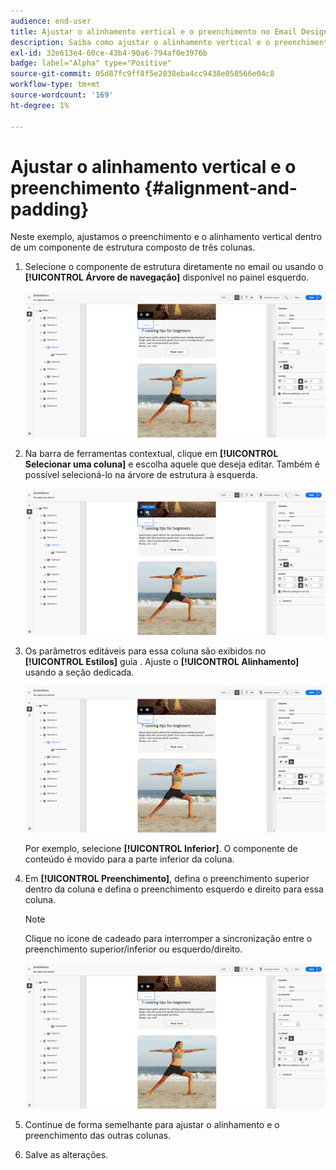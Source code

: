 ```yaml
---
audience: end-user
title: Ajustar o alinhamento vertical e o preenchimento no Email Designer
description: Saiba como ajustar o alinhamento vertical e o preenchimento
exl-id: 32e613e4-60ce-43b4-90a6-794af0e3976b
badge: label="Alpha" type="Positive"
source-git-commit: 05d87fc9ff8f5e2038eba4cc9438e058566e04c8
workflow-type: tm+mt
source-wordcount: '169'
ht-degree: 1%

---
```



# Ajustar o alinhamento vertical e o preenchimento {#alignment-and-padding}

Neste exemplo, ajustamos o preenchimento e o alinhamento vertical dentro de um componente de estrutura composto de três colunas.

1. Selecione o componente de estrutura diretamente no email ou usando o **[!UICONTROL Árvore de navegação]** disponível no painel esquerdo.

   ![](assets/alignment_1.png)

1. Na barra de ferramentas contextual, clique em **[!UICONTROL Selecionar uma coluna]** e escolha aquele que deseja editar. Também é possível selecioná-lo na árvore de estrutura à esquerda.

   ![](assets/alignment_2.png)

1. Os parâmetros editáveis para essa coluna são exibidos no **[!UICONTROL Estilos]** guia . Ajuste o **[!UICONTROL Alinhamento]** usando a seção dedicada.

   ![](assets/alignment_3.png)

   Por exemplo, selecione **[!UICONTROL Inferior]**. O componente de conteúdo é movido para a parte inferior da coluna.

1. Em **[!UICONTROL Preenchimento]**, defina o preenchimento superior dentro da coluna e defina o preenchimento esquerdo e direito para essa coluna.

   >[!NOTE]
   >
   >Clique no ícone de cadeado para interromper a sincronização entre o preenchimento superior/inferior ou esquerdo/direito.

   ![](assets/alignment_4.png)

1. Continue de forma semelhante para ajustar o alinhamento e o preenchimento das outras colunas.

1. Salve as alterações.
